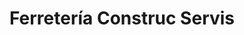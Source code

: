 ---
title: "Ferretería Construc Servis"
url: /apopa/ferreteria-construc-servis/
shop: Eisenwaren
---